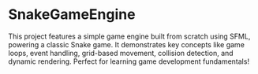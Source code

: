 # SnakeGameEngine
This project features a simple game engine built from scratch using SFML, powering a classic Snake game. It demonstrates key concepts like game loops, event handling, grid-based movement, collision detection, and dynamic rendering. Perfect for learning game development fundamentals!
